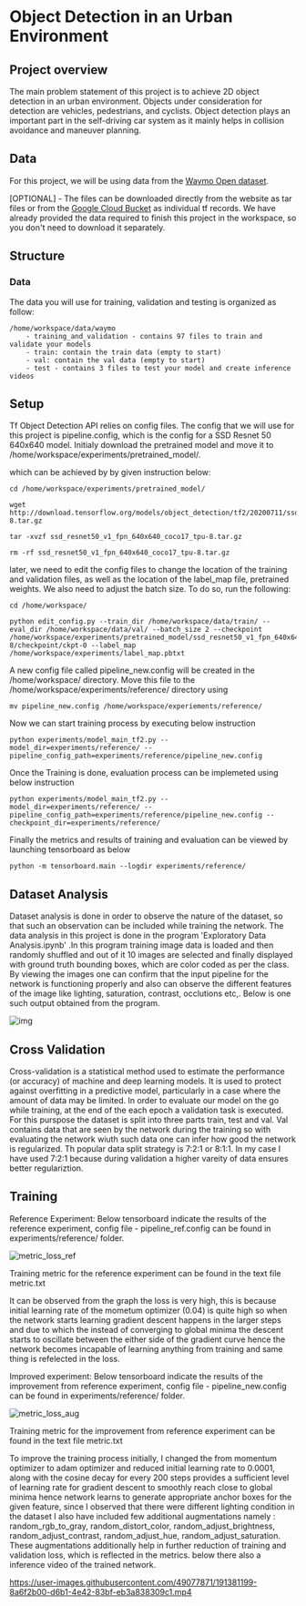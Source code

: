 # Object Detection in an Urban Environment

## Project overview

The main problem statement of this project is to achieve 2D object detection in an urban environment. Objects under consideration for detection are vehicles, pedestrians, and cyclists. Object detection plays an important part in the self-driving car system as it mainly helps in collision avoidance and maneuver planning.

## Data

For this project, we will be using data from the [Waymo Open dataset](https://waymo.com/open/).

[OPTIONAL] - The files can be downloaded directly from the website as tar files or from the [Google Cloud Bucket](https://console.cloud.google.com/storage/browser/waymo_open_dataset_v_1_2_0_individual_files/) as individual tf records. We have already provided the data required to finish this project in the workspace, so you don't need to download it separately.

## Structure

### Data

The data you will use for training, validation and testing is organized as follow:
```
/home/workspace/data/waymo
    - training_and_validation - contains 97 files to train and validate your models
    - train: contain the train data (empty to start)
    - val: contain the val data (empty to start)
    - test - contains 3 files to test your model and create inference videos
```
## Setup

Tf Object Detection API relies on config files. The config that we will use for this project is pipeline.config, which is the config for a SSD Resnet 50 640x640 model. 
Initialy download the pretrained model and move it to /home/workspace/experiments/pretrained_model/. 

which can be achieved by by given instruction below:
```
cd /home/workspace/experiments/pretrained_model/

wget http://download.tensorflow.org/models/object_detection/tf2/20200711/ssd_resnet50_v1_fpn_640x640_coco17_tpu-8.tar.gz

tar -xvzf ssd_resnet50_v1_fpn_640x640_coco17_tpu-8.tar.gz

rm -rf ssd_resnet50_v1_fpn_640x640_coco17_tpu-8.tar.gz
```
later, we need to edit the config files to change the location of the training and validation files, as well as the location of the label_map file, pretrained weights. We also need to adjust the batch size. To do so, run the following:
```
cd /home/workspace/

python edit_config.py --train_dir /home/workspace/data/train/ --eval_dir /home/workspace/data/val/ --batch_size 2 --checkpoint /home/workspace/experiments/pretrained_model/ssd_resnet50_v1_fpn_640x640_coco17_tpu-8/checkpoint/ckpt-0 --label_map /home/workspace/experiments/label_map.pbtxt
```
A new config file called pipeline_new.config will be created in the /home/workspace/ directory. Move this file to the /home/workspace/experiments/reference/ directory using 
```
mv pipeline_new.config /home/workspace/experiements/reference/
```
Now we can start training process by executing below instruction
```
python experiments/model_main_tf2.py --model_dir=experiments/reference/ --pipeline_config_path=experiments/reference/pipeline_new.config
```
Once the Training is done, evaluation process can be implemeted using below instruction 
```
python experiments/model_main_tf2.py --model_dir=experiments/reference/ --pipeline_config_path=experiments/reference/pipeline_new.config --checkpoint_dir=experiments/reference/
```
Finally the metrics and results of training and evaluation can be viewed by launching tensorboard as below
```
python -m tensorboard.main --logdir experiments/reference/
```
## Dataset Analysis 

Dataset analysis is done in order to observe the nature of the dataset, so that such an observation can be included while training the network. The data analysis in this project is done in the program 'Exploratory Data Analysis.ipynb' .In this program training image data is loaded and then randomly shuffled and out of it 10 images are selected and finally displayed with ground truth bounding boxes, which are color coded as per the class. By viewing the images one can confirm that the input pipeline for the network is functioning properly and also can observe the different features of the image like lighting, saturation, contrast, occlutions etc,. Below is one such output obtained from the program.

![img](https://user-images.githubusercontent.com/49077871/191368900-c5a64831-66f2-463d-9be5-c95bc053716e.png)

## Cross Validation

Cross-validation is a statistical method used to estimate the performance (or accuracy) of machine and deep learning models. It is used to protect against overfitting in a predictive model, particularly in a case where the amount of data may be limited. In order to evaluate our model on the go while training, at the end of the each epoch a validation task is executed. For this purspose the dataset is split into three parts train, test and val. Val contains data that are seen by the network during the training so with evaluating the network wiuth such data one can infer how good the network is regularized. Th popular data split strategy is 7:2:1 or 8:1:1. In my  case I have used 7:2:1 because during validation a higher vareity of data ensures better regulariztion.

## Training 

Reference Experiment: Below tensorboard indicate the results of the reference experiment, config file - pipeline_ref.config can be found in experiments/reference/ folder.

![metric_loss_ref](https://user-images.githubusercontent.com/49077871/191373972-5d9e9eb1-7bcd-4583-81dd-97cbb782a411.png)

Training metric for the reference experiment can be found in the text file metric.txt

It can be observed from the graph the loss is very high, this is because initial learning rate of the mometum optimizer (0.04) is quite high so when the network starts learning gradient descent happens in the larger steps and due to which the instead of converging to global minima the descent starts to oscillate between the either side of the gradient curve hence the network becomes incapable of learning anything from training and same thing is refelected in the loss.

Improved experiment: Below tensorboard indicate the results of the improvement from reference experiment, config file - pipeline_new.config can be found in experiments/reference/ folder.

![metric_loss_aug](https://user-images.githubusercontent.com/49077871/191378114-c16dce4b-e223-4053-91fd-b757a7518650.png)

Training metric for the improvement from reference experiment can be found in the text file metric.txt

To improve the training process initially, I changed the from momentum optimizer to adam optimizer and reduced initial learning rate to 0.0001, along with the cosine decay for every 200 steps provides a sufficient level of learning rate for gradient descent to smoothly reach close to global minima hence network learns to generate appropriate anchor boxes for the given feature, since I observed that there were different lighting condition in the dataset I also have included few additional augmentations namely : random_rgb_to_gray, random_distort_color, random_adjust_brightness,  random_adjust_contrast, random_adjust_hue, random_adjust_saturation. These augmentations additionally help in further reduction of training and validation loss, which is reflected in the metrics. below there also a inference video of the trained network. 

https://user-images.githubusercontent.com/49077871/191381199-8a6f2b00-d6b1-4e42-83bf-eb3a838309c1.mp4



